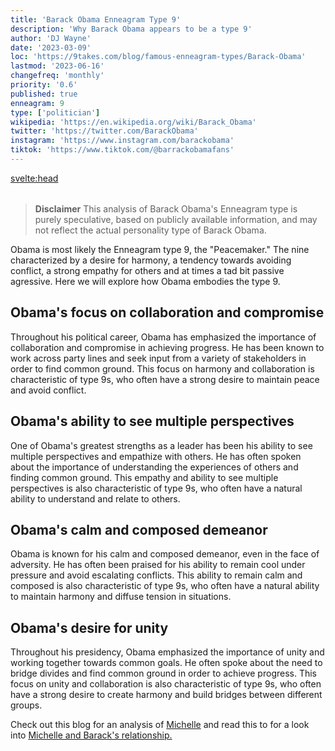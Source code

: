 ```yaml
---
title: 'Barack Obama Enneagram Type 9'
description: 'Why Barack Obama appears to be a type 9'
author: 'DJ Wayne'
date: '2023-03-09'
loc: 'https://9takes.com/blog/famous-enneagram-types/Barack-Obama'
lastmod: '2023-06-16'
changefreq: 'monthly'
priority: '0.6'
published: true
enneagram: 9
type: ['politician']
wikipedia: 'https://en.wikipedia.org/wiki/Barack_Obama'
twitter: 'https://twitter.com/BarackObama'
instagram: 'https://www.instagram.com/barackobama'
tiktok: 'https://www.tiktok.com/@barrackobamafans'
---
```


<svelte:head>

<meta property="og:image" content="https://9takes.com/types/9s/Barack-Obama.webp" />
  <link rel="canonical" href="https://9takes.com/blog/famous-enneagram-types/Barack-Obama">
</svelte:head>
<script>
	import  PopCard  from "../../../lib/components/atoms/PopCard.svelte";
</script>
<div
	style="display: flex;
    justify-content: center;
    margin: 1rem 0;
	"
>
	<PopCard
		image={`/types/9s/Barack-Obama.webp`}
		showIcon={false}
		displayText="Barack Obama"
		subtext=""
	/>
</div>

> **Disclaimer** This analysis of Barack Obama's Enneagram type is purely speculative, based on publicly available information, and may not reflect the actual personality type of Barack Obama.

<p class="firstLetter">Obama is most likely the Enneagram type 9, the "Peacemaker." The nine characterized by a desire for harmony, a tendency towards avoiding conflict, a strong empathy for others and at times a tad bit passive agressive. Here we will explore how Obama embodies the type 9.</p>

## Obama's focus on collaboration and compromise

Throughout his political career, Obama has emphasized the importance of collaboration and compromise in achieving progress. He has been known to work across party lines and seek input from a variety of stakeholders in order to find common ground. This focus on harmony and collaboration is characteristic of type 9s, who often have a strong desire to maintain peace and avoid conflict.

## Obama's ability to see multiple perspectives

One of Obama's greatest strengths as a leader has been his ability to see multiple perspectives and empathize with others. He has often spoken about the importance of understanding the experiences of others and finding common ground. This empathy and ability to see multiple perspectives is also characteristic of type 9s, who often have a natural ability to understand and relate to others.

## Obama's calm and composed demeanor

Obama is known for his calm and composed demeanor, even in the face of adversity. He has often been praised for his ability to remain cool under pressure and avoid escalating conflicts. This ability to remain calm and composed is also characteristic of type 9s, who often have a natural ability to maintain harmony and diffuse tension in situations.

## Obama's desire for unity

Throughout his presidency, Obama emphasized the importance of unity and working together towards common goals. He often spoke about the need to bridge divides and find common ground in order to achieve progress. This focus on unity and collaboration is also characteristic of type 9s, who often have a strong desire to create harmony and build bridges between different groups.

Check out this blog for an analysis of <a href="/blog/famous-enneagram-types/Michelle-Obama">Michelle</a> and read this to for a look into <a href="https://www.truity.com/blog/what-obamas-can-teach-us-about-type-1type-9-enneagram-couple" target="_blank">Michelle and Barack's relationship.</a>
